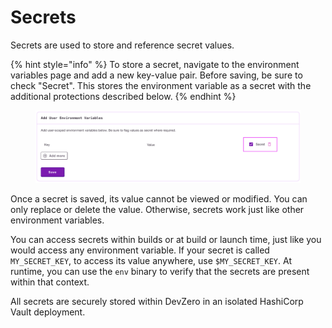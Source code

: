 # Secrets

Secrets are used to store and reference secret values.

{% hint style="info" %}
To store a secret, navigate to the environment variables page and add a new key-value pair. Before saving, be sure to check "Secret". This stores the environment variable as a secret with the additional protections described below.
{% endhint %}

<figure><img src="../.gitbook/assets/Screenshot 2024-07-18 at 15.36.52.png" alt=""><figcaption></figcaption></figure>

Once a secret is saved, its value cannot be viewed or modified. You can only replace or delete the value. Otherwise, secrets work just like other environment variables.

You can access secrets within builds or at build or launch time, just like you would access any environment variable. If your secret is called `MY_SECRET_KEY`, to access its value anywhere, use `$MY_SECRET_KEY`. At runtime, you can use the `env` binary to verify that the secrets are present within that context.

All secrets are securely stored within DevZero in an isolated HashiCorp Vault deployment.
